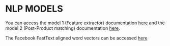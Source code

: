 # NLP MODELS

You can access the model 1 (Feature extractor) documentation [here](./Model1/README.md) and the model 2 (Post-Product matching) documentation [here](./Model2/README.md).

The Facebook FastText aligned word vectors can be accessed [here](https://fasttext.cc/docs/en/aligned-vectors.html)
